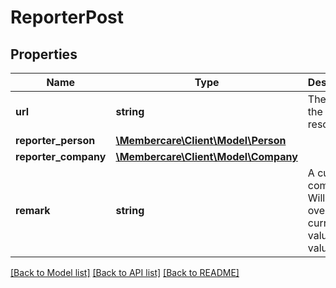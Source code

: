 # ReporterPost

## Properties
Name | Type | Description | Notes
------------ | ------------- | ------------- | -------------
**url** | **string** | The link to the current resource | [optional] 
**reporter_person** | [**\Membercare\Client\Model\Person**](Person.md) |  | [optional] 
**reporter_company** | [**\Membercare\Client\Model\Company**](Company.md) |  | [optional] 
**remark** | **string** | A custom comment. Will only overwrite current value if a value is set. | [optional] 

[[Back to Model list]](../../README.md#documentation-for-models) [[Back to API list]](../../README.md#documentation-for-api-endpoints) [[Back to README]](../../README.md)

